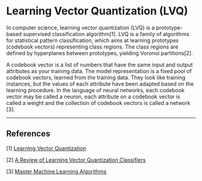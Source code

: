 # Learning Vector Quantization (LVQ)

In computer science, learning vector quantization (LVQ) is a prototype-based supervised classification algorithm[1]. LVQ is a family of algorithms for statistical pattern classification, which aims at learning prototypes (codebook vectors) representing class regions. The class regions are defined by hyperplanes between prototypes, yielding Voronoi partitions[2].

A codebook vector is a list of numbers that have the same input and output attributes as your training data. The model representation is a fixed pool of codebook vectors, learned from the training data. They look like training instances, but the values of each attribute have been adapted based on the learning procedure. In the language of neural networks, each codebook vector may be called a neuron, each attribute on a codebook vector is called a weight and the collection of codebook vectors is called a network [3].



---
## References

[1] [Learning Vector Quantization](https://en.wikipedia.org/wiki/Learning_vector_quantization)

[2] [A Review of Learning Vector Quantization Classifiers](https://arxiv.org/pdf/1509.07093.pdf)

[3] [Master Machine Learning Algorithms](https://machinelearningmastery.com/master-machine-learning-algorithms/)
